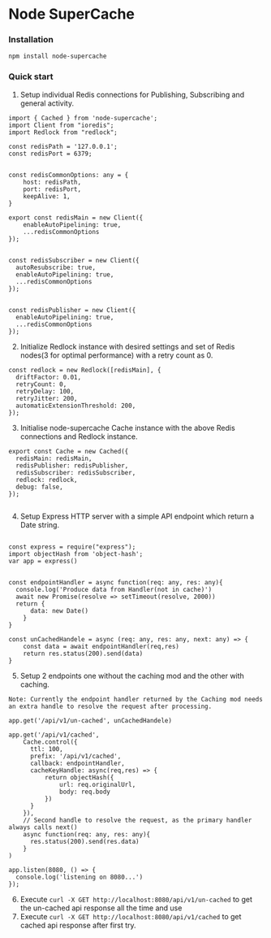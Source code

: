 # Node SuperCache


### Installation

`npm install node-supercache`

### Quick start


1. Setup individual Redis connections for Publishing, Subscribing and general activity.


```
import { Cached } from 'node-supercache';
import Client from "ioredis";
import Redlock from "redlock";

const redisPath = '127.0.0.1';
const redisPort = 6379;


const redisCommonOptions: any = {
    host: redisPath,
    port: redisPort,
    keepAlive: 1,
}

export const redisMain = new Client({
    enableAutoPipelining: true,
    ...redisCommonOptions
});


const redisSubscriber = new Client({
  autoResubscribe: true,
  enableAutoPipelining: true,
  ...redisCommonOptions
});


const redisPublisher = new Client({
  enableAutoPipelining: true,
  ...redisCommonOptions
});
```
2. Initialize Redlock instance with desired settings and set of Redis nodes(3 for optimal performance) with a retry count as 0.


```
const redlock = new Redlock([redisMain], {
  driftFactor: 0.01,
  retryCount: 0,
  retryDelay: 100,
  retryJitter: 200,
  automaticExtensionThreshold: 200,
});

```
3. Initialise node-supercache Cache instance with the above Redis connections and Redlock instance.

```
export const Cache = new Cached({
  redisMain: redisMain,
  redisPublisher: redisPublisher,
  redisSubscriber: redisSubscriber,
  redlock: redlock,
  debug: false,
});


```

4. Setup Express HTTP server with a simple API endpoint which return a Date string.

```

const express = require("express");
import objectHash from 'object-hash';
var app = express()


const endpointHandler = async function(req: any, res: any){
  console.log('Produce data from Handler(not in cache)')
  await new Promise(resolve => setTimeout(resolve, 2000))
  return {
      data: new Date()
    }
}

const unCachedHandele = async (req: any, res: any, next: any) => {
    const data = await endpointHandler(req,res)
    return res.status(200).send(data)
}

```

5. Setup 2 endpoints one without the caching mod and the other with caching.

``Note: Currently the endpoint handler returned by the Caching mod needs an extra handle to resolve the request after processing.``

```
app.get('/api/v1/un-cached', unCachedHandele)

app.get('/api/v1/cached',
    Cache.control({
      ttl: 100,
      prefix: '/api/v1/cached',
      callback: endpointHandler,
      cacheKeyHandle: async(req,res) => {
          return objectHash({
              url: req.originalUrl,
              body: req.body
          })
      }
    }),
    // Second handle to resolve the request, as the primary handler always calls next()
    async function(req: any, res: any){
      res.status(200).send(res.data)
    }
)

app.listen(8080, () => {
  console.log('listening on 8080...')
});

```

6. Execute `curl -X GET http://localhost:8080/api/v1/un-cached` to get the un-cached api response all the time and use
7. Execute `curl -X GET http://localhost:8080/api/v1/cached` to get cached api response after first try.


